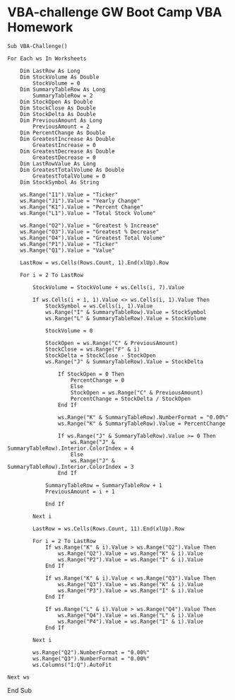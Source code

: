 # VBA-challenge GW Boot Camp VBA Homework

    Sub VBA-Challenge()

    For Each ws In Worksheets
    
        Dim LastRow As Long
        Dim StockVolume As Double
            StockVolume = 0
        Dim SummaryTableRow As Long
            SummaryTableRow = 2
        Dim StockOpen As Double
        Dim StockClose As Double
        Dim StockDelta As Double
        Dim PreviousAmount As Long
            PreviousAmount = 2
        Dim PercentChange As Double
        Dim GreatestIncrease As Double
            GreatestIncrease = 0
        Dim GreatestDecrease As Double
            GreatestDecrease = 0
        Dim LastRowValue As Long
        Dim GreatestTotalVolume As Double
            GreatestTotalVolume = 0
        Dim StockSymbol As String

        ws.Range("I1").Value = "Ticker"
        ws.Range("J1").Value = "Yearly Change"
        ws.Range("K1").Value = "Percent Change"
        ws.Range("L1").Value = "Total Stock Volume"
        
        ws.Range("O2").Value = "Greatest % Increase"
        ws.Range("O3").Value = "Greatest % Decrease"
        ws.Range("O4").Value = "Greatest Total Volume"
        ws.Range("P1").Value = "Ticker"
        ws.Range("Q1").Value = "Value"

        LastRow = ws.Cells(Rows.Count, 1).End(xlUp).Row
        
        For i = 2 To LastRow
        
            StockVolume = StockVolume + ws.Cells(i, 7).Value
            
            If ws.Cells(i + 1, 1).Value <> ws.Cells(i, 1).Value Then
                StockSymbol = ws.Cells(i, 1).Value
                ws.Range("I" & SummaryTableRow).Value = StockSymbol
                ws.Range("L" & SummaryTableRow).Value = StockVolume
                
                StockVolume = 0

                StockOpen = ws.Range("C" & PreviousAmount)
                StockClose = ws.Range("F" & i)
                StockDelta = StockClose - StockOpen
                ws.Range("J" & SummaryTableRow).Value = StockDelta
                
                    If StockOpen = 0 Then
                        PercentChange = 0
                        Else
                        StockOpen = ws.Range("C" & PreviousAmount)
                        PercentChange = StockDelta / StockOpen
                    End If
                    
                    ws.Range("K" & SummaryTableRow).NumberFormat = "0.00%"
                    ws.Range("K" & SummaryTableRow).Value = PercentChange

                    If ws.Range("J" & SummaryTableRow).Value >= 0 Then
                        ws.Range("J" & SummaryTableRow).Interior.ColorIndex = 4
                        Else
                        ws.Range("J" & SummaryTableRow).Interior.ColorIndex = 3
                    End If
            
                SummaryTableRow = SummaryTableRow + 1
                PreviousAmount = i + 1
                
                End If
                
            Next i

            LastRow = ws.Cells(Rows.Count, 11).End(xlUp).Row
        
            For i = 2 To LastRow
                If ws.Range("K" & i).Value > ws.Range("Q2").Value Then
                    ws.Range("Q2").Value = ws.Range("K" & i).Value
                    ws.Range("P2").Value = ws.Range("I" & i).Value
                End If

                If ws.Range("K" & i).Value < ws.Range("Q3").Value Then
                    ws.Range("Q3").Value = ws.Range("K" & i).Value
                    ws.Range("P3").Value = ws.Range("I" & i).Value
                End If

                If ws.Range("L" & i).Value > ws.Range("Q4").Value Then
                    ws.Range("Q4").Value = ws.Range("L" & i).Value
                    ws.Range("P4").Value = ws.Range("I" & i).Value
                End If

            Next i
     
            ws.Range("Q2").NumberFormat = "0.00%"
            ws.Range("Q3").NumberFormat = "0.00%"
            ws.Columns("I:Q").AutoFit

    Next ws

End Sub
